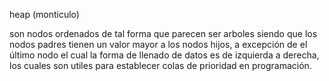 heap (monticulo)

son nodos ordenados de tal forma que parecen ser arboles siendo que los nodos padres tienen un valor mayor a los nodos hijos, a excepción de el último nodo el cual la forma de llenado de datos es de izquierda a derecha, los cuales son utiles para establecer colas de prioridad en programación. 
